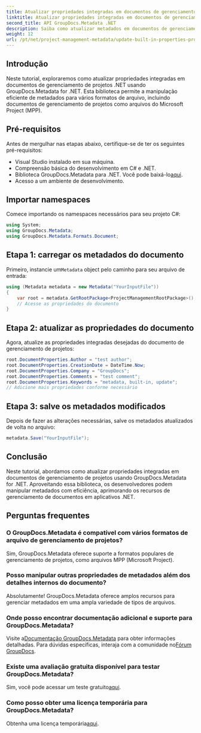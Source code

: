 ```yaml
---
title: Atualizar propriedades integradas em documentos de gerenciamento de projetos .NET
linktitle: Atualizar propriedades integradas em documentos de gerenciamento de projetos .NET
second_title: API GroupDocs.Metadata .NET
description: Saiba como atualizar metadados em documentos de gerenciamento de projetos .NET com GroupDocs.Metadata for .NET. Aprimore o gerenciamento de documentos com eficiência.
weight: 12
url: /pt/net/project-management-metadata/update-built-in-properties-project-management-documents/
---
```

## Introdução
Neste tutorial, exploraremos como atualizar propriedades integradas em documentos de gerenciamento de projetos .NET usando GroupDocs.Metadata for .NET. Esta biblioteca permite a manipulação eficiente de metadados para vários formatos de arquivo, incluindo documentos de gerenciamento de projetos como arquivos do Microsoft Project (MPP).
## Pré-requisitos
Antes de mergulhar nas etapas abaixo, certifique-se de ter os seguintes pré-requisitos:
- Visual Studio instalado em sua máquina.
- Compreensão básica do desenvolvimento em C# e .NET.
-  Biblioteca GroupDocs.Metadata para .NET. Você pode baixá-lo[aqui](https://releases.groupdocs.com/metadata/net/).
- Acesso a um ambiente de desenvolvimento.

## Importar namespaces
Comece importando os namespaces necessários para seu projeto C#:
```csharp
using System;
using GroupDocs.Metadata;
using GroupDocs.Metadata.Formats.Document;
```
## Etapa 1: carregar os metadados do documento
 Primeiro, instancie um`Metadata` object pelo caminho para seu arquivo de entrada:
```csharp
using (Metadata metadata = new Metadata("YourInputFile"))
{
    var root = metadata.GetRootPackage<ProjectManagementRootPackage>();
    // Acesse as propriedades do documento
}
```
## Etapa 2: atualizar as propriedades do documento
Agora, atualize as propriedades integradas desejadas do documento de gerenciamento de projetos:
```csharp
root.DocumentProperties.Author = "test author";
root.DocumentProperties.CreationDate = DateTime.Now;
root.DocumentProperties.Company = "GroupDocs";
root.DocumentProperties.Comments = "test comment";
root.DocumentProperties.Keywords = "metadata, built-in, update";
// Adicione mais propriedades conforme necessário
```
## Etapa 3: salve os metadados modificados
Depois de fazer as alterações necessárias, salve os metadados atualizados de volta no arquivo:
```csharp
metadata.Save("YourInputFile");
```

## Conclusão
Neste tutorial, abordamos como atualizar propriedades integradas em documentos de gerenciamento de projetos usando GroupDocs.Metadata for .NET. Aproveitando essa biblioteca, os desenvolvedores podem manipular metadados com eficiência, aprimorando os recursos de gerenciamento de documentos em aplicativos .NET.

## Perguntas frequentes
### O GroupDocs.Metadata é compatível com vários formatos de arquivo de gerenciamento de projetos?
Sim, GroupDocs.Metadata oferece suporte a formatos populares de gerenciamento de projetos, como arquivos MPP (Microsoft Project).
### Posso manipular outras propriedades de metadados além dos detalhes internos do documento?
Absolutamente! GroupDocs.Metadata oferece amplos recursos para gerenciar metadados em uma ampla variedade de tipos de arquivos.
### Onde posso encontrar documentação adicional e suporte para GroupDocs.Metadata?
 Visite a[Documentação GroupDocs.Metadata](https://tutorials.groupdocs.com/metadata/net/) para obter informações detalhadas. Para dúvidas específicas, interaja com a comunidade no[Fórum GroupDocs](https://forum.groupdocs.com/c/metadata/14).
### Existe uma avaliação gratuita disponível para testar GroupDocs.Metadata?
 Sim, você pode acessar um teste gratuito[aqui](https://releases.groupdocs.com/).
### Como posso obter uma licença temporária para GroupDocs.Metadata?
 Obtenha uma licença temporária[aqui](https://purchase.groupdocs.com/temporary-license/).